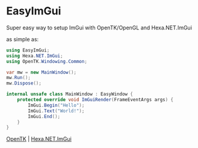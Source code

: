 # EasyImGui
Super easy way to setup ImGui with OpenTK/OpenGL and Hexa.NET.ImGui

as simple as:

```cs
using EasyImGui;
using Hexa.NET.ImGui;
using OpenTK.Windowing.Common;

var mw = new MainWindow();
mw.Run();
mw.Dispose();

internal unsafe class MainWindow : EasyWindow {
    protected override void ImGuiRender(FrameEventArgs args) {
        ImGui.Begin("Hello");
        ImGui.Text("World!");
        ImGui.End();
    }
}
```

[OpenTK](https://github.com/opentk/opentk) | [Hexa.NET.ImGui](https://github.com/HexaEngine/Hexa.NET.ImGui)
